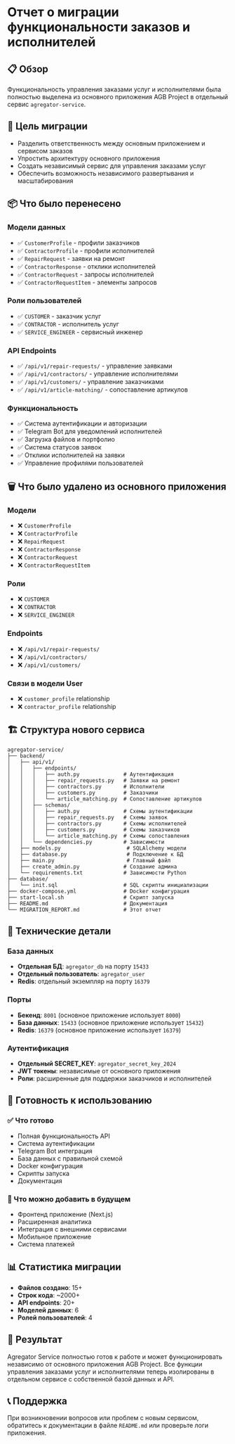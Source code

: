 # Отчет о миграции функциональности заказов и исполнителей

## 📋 Обзор

Функциональность управления заказами услуг и исполнителями была полностью выделена из основного приложения AGB Project в отдельный сервис `agregator-service`.

## 🎯 Цель миграции

- Разделить ответственность между основным приложением и сервисом заказов
- Упростить архитектуру основного приложения
- Создать независимый сервис для управления заказами услуг
- Обеспечить возможность независимого развертывания и масштабирования

## 📦 Что было перенесено

### Модели данных
- ✅ `CustomerProfile` - профили заказчиков
- ✅ `ContractorProfile` - профили исполнителей  
- ✅ `RepairRequest` - заявки на ремонт
- ✅ `ContractorResponse` - отклики исполнителей
- ✅ `ContractorRequest` - запросы исполнителей
- ✅ `ContractorRequestItem` - элементы запросов

### Роли пользователей
- ✅ `CUSTOMER` - заказчик услуг
- ✅ `CONTRACTOR` - исполнитель услуг
- ✅ `SERVICE_ENGINEER` - сервисный инженер

### API Endpoints
- ✅ `/api/v1/repair-requests/` - управление заявками
- ✅ `/api/v1/contractors/` - управление исполнителями
- ✅ `/api/v1/customers/` - управление заказчиками
- ✅ `/api/v1/article-matching/` - сопоставление артикулов

### Функциональность
- ✅ Система аутентификации и авторизации
- ✅ Telegram Bot для уведомлений исполнителей
- ✅ Загрузка файлов и портфолио
- ✅ Система статусов заявок
- ✅ Отклики исполнителей на заявки
- ✅ Управление профилями пользователей

## 🗑️ Что было удалено из основного приложения

### Модели
- ❌ `CustomerProfile`
- ❌ `ContractorProfile`
- ❌ `RepairRequest`
- ❌ `ContractorResponse`
- ❌ `ContractorRequest`
- ❌ `ContractorRequestItem`

### Роли
- ❌ `CUSTOMER`
- ❌ `CONTRACTOR`
- ❌ `SERVICE_ENGINEER`

### Endpoints
- ❌ `/api/v1/repair-requests/`
- ❌ `/api/v1/contractors/`
- ❌ `/api/v1/customers/`

### Связи в модели User
- ❌ `customer_profile` relationship
- ❌ `contractor_profile` relationship

## 🏗️ Структура нового сервиса

```
agregator-service/
├── backend/
│   ├── api/v1/
│   │   ├── endpoints/
│   │   │   ├── auth.py              # Аутентификация
│   │   │   ├── repair_requests.py   # Заявки на ремонт
│   │   │   ├── contractors.py       # Исполнители
│   │   │   ├── customers.py         # Заказчики
│   │   │   └── article_matching.py  # Сопоставление артикулов
│   │   ├── schemas/
│   │   │   ├── auth.py              # Схемы аутентификации
│   │   │   ├── repair_requests.py   # Схемы заявок
│   │   │   ├── contractors.py       # Схемы исполнителей
│   │   │   ├── customers.py         # Схемы заказчиков
│   │   │   └── article_matching.py  # Схемы сопоставления
│   │   └── dependencies.py          # Зависимости
│   ├── models.py                     # SQLAlchemy модели
│   ├── database.py                   # Подключение к БД
│   ├── main.py                       # Главный файл
│   ├── create_admin.py              # Создание админа
│   └── requirements.txt             # Зависимости Python
├── database/
│   └── init.sql                     # SQL скрипты инициализации
├── docker-compose.yml               # Docker конфигурация
├── start-local.sh                   # Скрипт запуска
├── README.md                        # Документация
└── MIGRATION_REPORT.md              # Этот отчет
```

## 🔧 Технические детали

### База данных
- **Отдельная БД**: `agregator_db` на порту `15433`
- **Отдельный пользователь**: `agregator_user`
- **Redis**: отдельный экземпляр на порту `16379`

### Порты
- **Бекенд**: `8001` (основное приложение использует `8000`)
- **База данных**: `15433` (основное приложение использует `15432`)
- **Redis**: `16379` (основное приложение использует `16379`)

### Аутентификация
- **Отдельный SECRET_KEY**: `agregator_secret_key_2024`
- **JWT токены**: независимые от основного приложения
- **Роли**: расширенные для поддержки заказчиков и исполнителей

## 🚀 Готовность к использованию

### ✅ Что готово
- Полная функциональность API
- Система аутентификации
- Telegram Bot интеграция
- База данных с правильной схемой
- Docker конфигурация
- Скрипты запуска
- Документация

### 🔄 Что можно добавить в будущем
- Фронтенд приложение (Next.js)
- Расширенная аналитика
- Интеграция с внешними сервисами
- Мобильное приложение
- Система платежей

## 📊 Статистика миграции

- **Файлов создано**: 15+
- **Строк кода**: ~2000+
- **API endpoints**: 20+
- **Моделей данных**: 6
- **Ролей пользователей**: 4

## 🎉 Результат

Agregator Service полностью готов к работе и может функционировать независимо от основного приложения AGB Project. Все функции управления заказами услуг и исполнителями теперь изолированы в отдельном сервисе с собственной базой данных и API.

## 📞 Поддержка

При возникновении вопросов или проблем с новым сервисом, обратитесь к документации в файле `README.md` или проверьте логи приложения.
